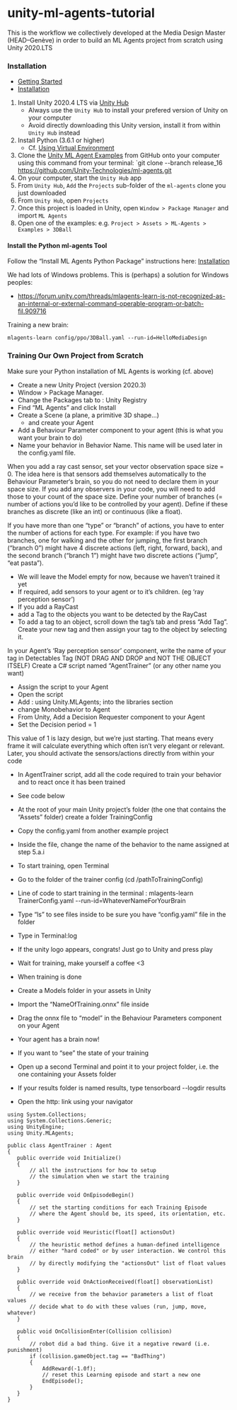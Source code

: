 # unity-ml-agents-tutorial
This is the workflow we collectively developed at the Media Design Master (HEAD–Genève) in order to build an ML Agents project from scratch using Unity 2020.LTS

### Installation

- [Getting Started](https://github.com/Unity-Technologies/ml-agents/blob/main/docs/Getting-Started.md)
- [Installation](https://github.com/Unity-Technologies/ml-agents/blob/main/docs/Installation.md)

1. Install Unity 2020.4 LTS via [Unity Hub](https://unity3d.com/get-unity/download)
    - Always use the `Unity Hub` to install your prefered version of Unity on your computer
    - Avoid directly downloading this Unity version, install it from within `Unity Hub` instead
2. Install Python (3.6.1 or higher)
    - Cf. [Using Virtual Environment](https://github.com/Unity-Technologies/ml-agents/blob/main/docs/Using-Virtual-Environment.md)
3. Clone the [Unity ML Agent Examples](https://github.com/Unity-Technologies/ml-agents/blob/main/docs/Learning-Environment-Examples.md) from GitHub onto your computer using this command from your terminal: `git clone --branch release_16 https://github.com/Unity-Technologies/ml-agents.git
4. On your computer, start the `Unity Hub` app
5. From `Unity Hub`, `Add` the `Projects` sub-folder of the `ml-agents` clone you just downloaded
6. From `Unity Hub`, open `Projects`
7. Once this project is loaded in Unity, open `Window > Package Manager` and import `ML Agents`
8. Open one of the examples: e.g. `Project > Assets > ML-Agents > Examples > 3DBall`

#### Install the Python ml-agents Tool
Follow the “Install ML Agents Python Package” instructions here:
[Installation](https://github.com/Unity-Technologies/ml-agents/blob/main/docs/Installation.md)

We had lots of Windows problems. This is (perhaps) a solution for Windows peoples:
- <https://forum.unity.com/threads/mlagents-learn-is-not-recognized-as-an-internal-or-external-command-operable-program-or-batch-fil.909716>

Training a new brain:

```
mlagents-learn config/ppo/3DBall.yaml --run-id=HelloMediaDesign
```

### Training Our Own Project from Scratch

Make sure your Python installation of ML Agents is working (cf. above)
- Create a new Unity Project (version 2020.3) 
- Window > Package Manager. 
- Change the Packages tab to : Unity Registry
- Find “ML Agents” and click Install
- Create a Scene (a plane, a primitive 3D shape…) 
    - and create your Agent
- Add a Behaviour Parameter component to your agent (this is what you want your brain to do)
- Name your behavior in Behavior Name. This name will be used later in the config.yaml file.

When you add a ray cast sensor, set your vector observation space size = 0. The idea here is that sensors add themselves automatically to the Behaviour Parameter‘s brain, so you do not need to declare them in your space size. If you add any observers in your code, you will need to add those to your count of the space size.
Define your number of branches (= number of actions you’d like to be controlled by your agent). Define if these branches as discrete (like an int) or continuous (like a float).

If you have more than one “type” or “branch” of actions, you have to enter the number of actions for each type. For example: if you have two branches, one for walking and the other for jumping, the first branch (“branch 0”) might have 4 discrete actions (left, right, forward, back), and the second branch (“branch 1”) might have two discrete actions (“jump”, “eat pasta”).

- We will leave the Model empty for now, because we haven’t trained it yet
- If required, add sensors to your agent or to it’s children. (eg ‘ray perception sensor’)
- If you add a RayCast
- add a Tag to the objects you want to be detected by the RayCast 
- To add a tag to an object, scroll down the tag’s tab and press “Add Tag”. Create your new tag and then assign your tag to the object by selecting it.

In your Agent’s ‘Ray perception sensor’ component, write the name of your tag in Detectables Tag (NOT DRAG AND DROP and NOT THE OBJECT ITSELF)
Create a C# script named “AgentTrainer” (or any other name you want)

- Assign the script to your Agent
- Open the script 
- Add : using Unity.MLAgents; into the libraries section
- change Monobehavior to Agent
- From Unity, Add a Decision Requester component to your Agent
- Set the Decision period = 1

This value of 1 is lazy design, but we’re just starting. That means every frame it will calculate everything which often isn’t very elegant or relevant. Later, you should activate the sensors/actions directly from within your code

- In AgentTrainer script, add all the code required to train your behavior and to react once it has been trained
- See code below
- At the root of your main Unity project’s folder (the one that contains the “Assets” folder) create a folder TrainingConfig
- Copy the config.yaml from another example project
- Inside the file, change the name of the behavior to the name assigned at step 5.a.i

- To start training, open Terminal
- Go to the folder of the trainer config (cd /pathToTrainingConfig)
- Line of code to start training in the terminal : mlagents-learn TrainerConfig.yaml --run-id=WhateverNameForYourBrain
- Type “ls” to see files inside to be sure you have “config.yaml” file in the folder
- Type in Terminal:log
- If the unity logo appears, congrats! Just go to Unity and press play
- Wait for training, make yourself a coffee <3 
- When training is done
- Create a Models folder in your assets in Unity
- Import the “NameOfTraining.onnx” file inside
- Drag the onnx file to “model” in the Behaviour Parameters component on your Agent
- Your agent has a brain now!
- If you want to “see” the state of your training
- Open up a second Terminal and point it to your project folder, i.e. the one containing your Assets folder
- If your results folder is named results, type tensorboard --logdir results
- Open the http: link using your navigator

```
using System.Collections;
using System.Collections.Generic;
using UnityEngine;
using Unity.MLAgents;

public class AgentTrainer : Agent
{
   public override void Initialize()
   {
       // all the instructions for how to setup
       // the simulation when we start the training
   }

   public override void OnEpisodeBegin()
   {
       // set the starting conditions for each Training Episode
       // where the Agent should be, its speed, its orientation, etc.
   }

   public override void Heuristic(float[] actionsOut)
   {
       // the heuristic method defines a human-defined intelligence
       // either "hard coded" or by user interaction. We control this brain
       // by directly modifying the "actionsOut" list of float values
   }

   public override void OnActionReceived(float[] observationList)
   {
       // we receive from the behavior parameters a list of float values
       // decide what to do with these values (run, jump, move, whatever)
   }

   public void OnCollisionEnter(Collision collision)
   {
       // robot did a bad thing. Give it a negative reward (i.e. punishment)
       if (collision.gameObject.tag == "BadThing")
       {
           AddReward(-1.0f);
           // reset this Learning episode and start a new one
           EndEpisode();
       }
   }
}
```
